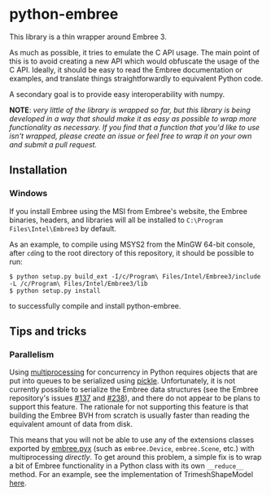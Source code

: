 # python-embree #

This library is a thin wrapper around Embree 3.

As much as possible, it tries to emulate the C API usage. The main
point of this is to avoid creating a new API which would obfuscate the
usage of the C API. Ideally, it should be easy to read the Embree
documentation or examples, and translate things straightforwardly to
equivalent Python code.

A secondary goal is to provide easy interoperability with numpy.

**NOTE**: *very little of the library is wrapped so far, but this
library is being developed in a way that should make it as easy as
possible to wrap more functionality as necessary. If you find that a
function that you'd like to use isn't wrapped, please create an issue
or feel free to wrap it on your own and submit a pull request.*

## Installation

### Windows

If you install Embree using the MSI from Embree's website, the Embree
binaries, headers, and libraries will all be installed to `C:\Program
Files\Intel\Embree3` by default.

As an example, to compile using MSYS2 from the MinGW 64-bit console,
after `cd`ing to the root directory of this repository, it should be
possible to run:

```
$ python setup.py build_ext -I/c/Program\ Files/Intel/Embree3/include -L /c/Program\ Files/Intel/Embree3/lib
$ python setup.py install
```

to successfully compile and install python-embree.

## Tips and tricks

### Parallelism

Using
[multiprocessing](https://docs.python.org/3/library/multiprocessing.html)
for concurrency in Python requires objects that are put into queues to
be serialized using
[pickle](https://docs.python.org/3/library/pickle.html). Unfortunately,
it is not currently possible to serialize the Embree data structures
(see the Embree repository's issues
[#137](https://github.com/embree/embree/issues/137) and
[#238](https://github.com/embree/embree/issues/238)), and there do not
appear to be plans to support this feature. The rationale for not
supporting this feature is that building the Embree BVH from scratch
is usually faster than reading the equivalent amount of data from
disk.

This means that you will not be able to use any of the extensions
classes exported by
[embree.pyx](https://github.com/sampotter/python-embree/blob/master/embree.pyx)
(such as `embree.Device`, `embree.Scene`, etc.) with multiprocessing
*directly*. To get around this problem, a simple fix is to wrap a bit
of Embree functionality in a Python class with its own `__reduce__`
method. For an example, see the implementation of TrimeshShapeModel
[here](https://github.com/sampotter/python-flux/blob/master/flux/shape.py).
